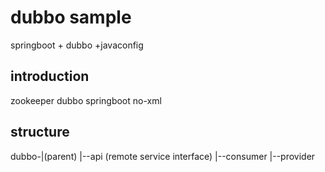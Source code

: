 # dubbo sample
springboot + dubbo +javaconfig

## introduction
zookeeper
dubbo
springboot
no-xml

## structure

  dubbo-|(parent)
	    |--api  (remote service interface)
	    |--consumer
	    |--provider
